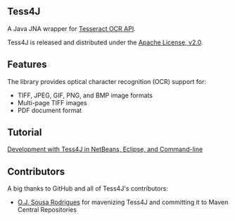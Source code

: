 ## Tess4J

A Java JNA wrapper for [Tesseract OCR API](http://code.google.com/p/tesseract-ocr/).

Tess4J is released and distributed under the [Apache License, v2.0](http://www.apache.org/licenses/LICENSE-2.0).

## Features

The library provides optical character recognition (OCR) support for:

* TIFF, JPEG, GIF, PNG, and BMP image formats
* Multi-page TIFF images
* PDF document format


## Tutorial

[Development with Tess4J in NetBeans, Eclipse, and Command-line](http://tess4j.sourceforge.net/tutorial/)

## Contributors

A big thanks to GitHub and all of Tess4J's contributors:

* [O.J. Sousa Rodrigues](https://github.com/4F2E4A2E) for mavenizing Tess4J and committing it to Maven Central Repositories
